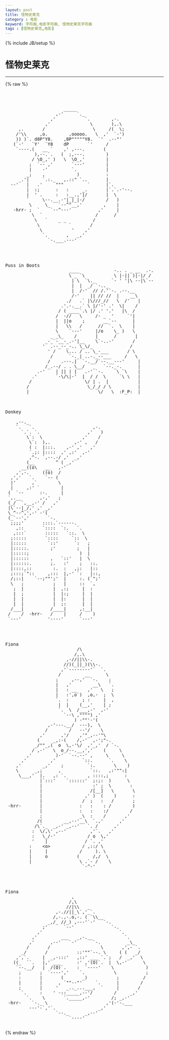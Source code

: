 ```yaml
---
layout: post
title: 怪物史莱克
category : 电影
keyword: 字符画,电影字符画, 怪物史莱克字符画
tags : [怪物史莱克,电影]
---
```

{% include JB/setup %}
# 怪物史莱克
---
{% raw %}
<pre>



                      _____ 
                   ,-&#039;     `._ 
                 ,&#039;           `.        ,-. 
               ,&#039;               \       ),.\ 
     ,.       /                  \     /(  \; 
    /&#039;\\     ,o.        ,ooooo.   \  ,&#039;  `-&#039;) 
    )) )`. d8P&quot;Y8.    ,8P&quot;&quot;&quot;&quot;&quot;Y8.  `&#039;  .--&quot;&#039; 
   (`-&#039;   `Y&#039;  `Y8    dP       `&#039;     / 
    `----.(   __ `    ,&#039; ,---.       ( 
           ),--.`.   (  ;,---.        ) 
          / \O_,&#039; )   \  \O_,&#039;        | 
         ;  `-- ,&#039;       `---&#039;        | 
         |    -&#039;         `.           | 
        _;    ,            )          : 
     _.&#039;|     `.:._   ,.::&quot; `..       | 
  --&#039;   |   .&#039;     &quot;&quot;&quot;         `      |`. 
        |  :;      :   :     _.       |`.`.-&#039;--. 
        |  &#039; .     :   :__.,&#039;|/       |  \ 
        `     \--.__.-&#039;|_|_|-/        /   ) 
         \     \_   `--^&quot;__,&#039;        ,    | 
   -hrr- ;  `    `--^---&#039;          ,&#039;     | 
          \  `                    /      / 
           \   `    _ _          / 
            \           `       / 
             \           &#039;    ,&#039; 
              `.       ,   _,&#039; 
                `-.___.---&#039; 




Puss in Boots
                        ____             -.. . _ __  .-. 
                        \ _ `\           \ |-|| )|-|/ / 
                         | \  `\._      `- &#039; &#039;|\ --|\`-- 
                         |  |  _/ `-.._ 
                         |  /-&#039;  // /.&#039;`-. .--.__ 
                         /-&#039;    || // //  |    __\ 
                       ./   .` |\///_//   \  /&#039;   | 
                     .&#039;.-.__.` \ |/&#039;-&#039; .&#039;  \|    / 
                    / ( ____`.\ |/ .&#039; &#039;.&#039;   |\  / 
                   /  -//   \     /- _  &#039;     `&#039;| 
                   |  ||o    ;       __`--      | 
                   |   \\   /      //  `.  \    | 
                   \    `---&#039;     |/o    \_ )   \ 
                 _ _\_    /       |      /       | 
               _-_`-__-_.-&#039;|__    \`-..-&#039;       / 
              &#039;  .--_--_-.. \_\/_              / 
                &#039; /    \... / .. \_-___       / \ 
                 /      `-._| ..-._--___     /   \ 
                /    .---.|  `-.__/`--.__---&#039;     | 
               /_.--/ . . \__/   _   `--._-.      | 
            .-&#039;    | || | |   .-&#039; `-.     \ `\    | 
          .&#039;       `-\/\|-&#039;  |  / /  \     `\ \   | 
         /                    \/ | .  |           | 
        /                      \_/_/ / \          |
        |                          \/   \  :F_P:  | 



Donkey

    ,--._ 
    `.   `.                      ,-. 
      `.`. `.                  ,&#039;   ) 
        \`:  \               ,&#039;    / 
         \`:  ),.         ,-&#039; ,   / 
         ( :  |:::.    ,-&#039; ,&#039;   ,&#039; 
         `.;: |::::  ,&#039; ,:&#039;  ,-&#039; 
         ,^-. `,--.-/ ,&#039;  _,&#039; 
        (__        ^ ( _,&#039; 
      __((o\   __   ,-&#039; 
    ,&#039;,-.     ((o)  / 
  ,&#039;,&#039;   `.    `-- ( 
  |&#039;      ,`        \ 
  |     ,:&#039; `        | 
 (  `--      :-.     | 
 `,.__       ,-,&#039;   ; 
 (_/  `,__,-&#039; /   ,&#039; 
 |\`--|_/,&#039; ,&#039; _,&#039; 
 \_^--^,&#039;,-&#039; -&#039;( 
 (_`--&#039;,&#039;       `-. 
  ;;;;&#039;       ::::.`------. 
    ,::       `::::  `:.   `. 
   ,:::`       :::::   `::.  \ 
  ;:::::       `::::     `::  \ 
  |:::::        `::&#039;      `:   ; 
  |:::::.        ;&#039;        ;   | 
  |:::::;                   )  | 
  |::::::        ,   `::&#039;   |  \ 
  |::::::.       ;.   :&#039;    ;   ::. 
  |::::,::        :.  :   ,;:   |:: 
  ;:::;`&quot;::     ,:::  |,-&#039; `:   |::, 
  /;::|    `--;&quot;&quot;&#039;;&#039;  |     :. (`&quot;;&#039; 
  \   ;           ;   |     ::  `, 
   ;  |           |  ,:;     |  : 
   |  ;           |  |:;     |  | 
   |  |           |  |:      |  | 
   |  |           |  ;:      |  | 
  /___|          /____|     ,:__| 
 /    /  -hrr-   /    |     /    ) 
 `---&#039;          &#039;----&#039;      `---&#039; 




Fiona
                           /\ 
                          /,.\ 
                       ,-//||\\-. 
                      //)(_||_)(\\-. 
                     ,&#039;`--------&#039;`  `. 
                    /         __      \ 
                   ;     ,--,&#039;  `-.    ; 
                   |   ,&#039;        __\   `. 
                   |   : __    ,&#039;   \   ; 
                   |   :&#039;,o`)  ,o,-  ;  \ 
                   `.  :     ; :     |  , 
                    |  |    (__,&#039;    | ; 
                    `.  \  /___,-&#039;  ,-&#039; 
                      `--\ ,&quot;&quot;&quot;&quot;) ,&#039; 
                          ) -&quot;&quot;&#039;-&#039;( 
                ,-&#039;---.__/  ---),  \ 
               /        /   --&#039;/    \ 
             ,&#039;      ,&#039;/    ,&#039;&quot;_,--&#039;&quot;\ 
            (     _,:-(    /,-&#039;  ,-&#039;;&quot;-. 
           _/&quot;&quot;_,(  o  \,-&#039;\/  ,&#039;_,&#039;  / `-. 
          / ,-&#039;   \  o_/--.__,&#039;,&#039;    (     \ 
        ,&#039;         )-&#039;  `--.--&#039; ,     \     \ 
      ,&#039;         ,&#039;          `::.      `.    \ 
    ,&#039;        _,&#039;    ;         `:.       \    ) 
    \      _,;      ,           `::.   ,:&#039;&quot;&quot;:| 
     \___,&#039;  |.   ,: `.        , ::::,;      : 
             |`:::&#039;    `::::::&#039;  ;:;:  )      \ 
             |                   :&#039; ;  \       : 
             |                  /[__]   \       \ 
             |                ,&#039; )  (    )      : 
             |               /  ;   :   /       ; 
 -hrr-       |              :   :    : /        ) 
             |              :   :    :/        / 
             ;              _\  :    /       ,&#039; 
            /(        __,--&#039;__\  `.,&#039;      ,&#039; 
           /\`._  _,-&#039; _,--&#039;   `. /      ,&#039; 
          :  \/,\&#039; ,--&#039;         ,&#039;`.   ,&#039; 
          :   \_/-&#039;            / o  \,&#039; 
          &#039;    |              / `. ,&#039; 
         :    &lt;o&gt;            / ,::/ \ 
         |     |            /     ). \ 
         |     o           (     /,/  \ 
         |                  \ .`- /    \ 
                             `-^-&#039; 




Fiona
                         , 
                        /,\ 
                       //|\\   _ 
                   ,-.//||_\`,&#039;_`. 
                  /,-.,-.o,-. ( `\\__ 
                _,/_ //_) ,---&#039;`-&#039;   `-. 
              ;&#039;      `--&#039;              `-. 
            ,&#039;                             `. 
          ,&#039;         ___   _,-.__            `. 
         ,&#039;      ,--&#039;   `-&#039;      `-.          _\_ 
        /       /                   \       ,&#039;,- `. 
      _/       /           ::&#039;&quot;&quot;`--. \     ( (   _/ 
    ,&#039;,`.     |  _,-:::&#039;   ,::&#039; ___ `.`;   /  _,&#039;  \ 
   ((_  ``.   |,&#039; ___      :&#039; ,&#039;(O)`.  |  \,-&#039;      \ 
    `--.__/   |  /(O)`.    :  `----&#039;    \            ) 
     ;       ;  `----&#039;,&#039;    `.           \           ; 
     :       |       (       _)           ;         / 
     |       |      , `&quot;&quot;--&quot;&#039;     `.      |        / 
     ;       |     &#039;   _.._...___,  `     |       / 
      `.     :    &#039; -::_____,--&#039;/        /     _,&#039; 
        `.    \       `._____,-&#039;        /; _,-&#039; 
 -hrr-    `-._ \                      ,&#039;(-&#039;-.___ 
         ---&#039;-`,&#039;`.                _,&#039; 
                   `--._      _,--&#039; 
                        `----&#039; 
 </pre>
{% endraw %}
